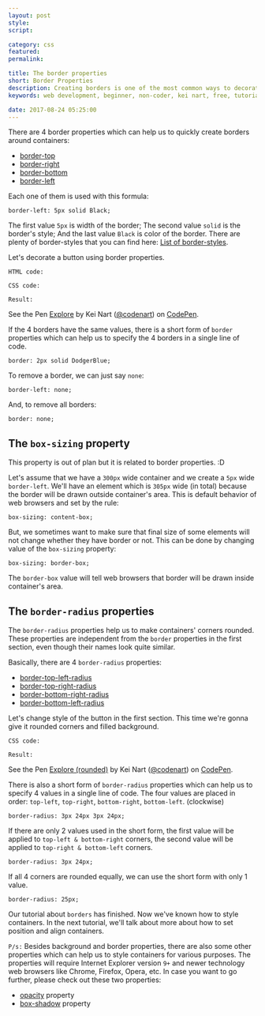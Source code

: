 ```yaml
---
layout: post
style:
script:

category: css
featured:
permalink:

title: The border properties
short: Border Properties
description: Creating borders is one of the most common ways to decorate containers; <br>Something like image-frames, facebook posts, etc... <br>Let's talk about Border Properties.
keywords: web development, beginner, non-coder, kei nart, free, tutorial, coding, programming, code nart, html, css, border, border-radius

date: 2017-08-24 05:25:00
---
```


There are 4 border properties which can help us to quickly create borders around containers:

- [border-top](https://www.w3schools.com/cssref/pr_border-top.asp "ext")
- [border-right](https://www.w3schools.com/cssref/pr_border-right.asp "ext")
- [border-bottom](https://www.w3schools.com/cssref/pr_border-bottom.asp "ext")
- [border-left](https://www.w3schools.com/cssref/pr_border-left.asp "ext")

Each one of them is used with this formula:

`border-left: 5px solid Black;`

The first value `5px` is width of the border; The second value `solid` is the
border's style; And the last value `Black` is color of the border. There are
plenty of border-styles that you can find here:
[List of border-styles](https://www.w3schools.com/cssref/pr_border-style.asp "ext").

Let's decorate a button using border properties.

`HTML code:`
<script src="https://gist.github.com/codenart/5c2754f1112786840d562b0120c5e0ca.js">
</script>

`CSS code:`
<script src="https://gist.github.com/codenart/291c2002a27183d34d861464115cd1ae.js">
</script>

`Result:`

<p data-height="500" data-theme-id="light" data-slug-hash="veOpRW"
   data-default-tab="result" data-user="codenart" data-embed-version="2"
   data-pen-title="Explore" class="codepen">
   See the Pen <a href="https://codepen.io/codenart/pen/veOpRW/">Explore</a>
   by Kei Nart (<a href="https://codepen.io/codenart">@codenart</a>) on
   <a href="https://codepen.io">CodePen</a>.
</p>
<script async src="https://production-assets.codepen.io/assets/embed/ei.js"></script>

If the 4 borders have the same values, there is a short form of `border`
properties which can help us to specify the 4 borders in a single line of code.

`border: 2px solid DodgerBlue;`

To remove a border, we can just say `none`:

`border-left: none;`

And, to remove all borders:

`border: none;`

## The `box-sizing` property

This property is out of plan but it is related to border properties. :D

Let's assume that we have a `300px` wide container and we create a `5px` wide
`border-left`. We'll have an element which is `305px` wide (in total) because
the border will be drawn outside container's area. This is default behavior of
web browsers and set by the rule:

`box-sizing: content-box;`

But, we sometimes want to make sure that final size of some elements will not
change whether they have border or not. This can be done by changing value of
the `box-sizing` property:

`box-sizing: border-box;`

The `border-box` value will tell web browsers that border will be drawn inside
container's area.

## The `border-radius` properties

The `border-radius` properties help us to make containers' corners rounded.
These properties are independent from the `border` properties in the first
section, even though their names look quite similar.

Basically, there are 4 `border-radius` properties:

- [border-top-left-radius](https://www.w3schools.com/cssref/css3_pr_border-top-left-radius.asp "ext")
- [border-top-right-radius](https://www.w3schools.com/cssref/css3_pr_border-top-right-radius.asp "ext")
- [border-bottom-right-radius](https://www.w3schools.com/cssref/css3_pr_border-bottom-right-radius.asp "ext")
- [border-bottom-left-radius](https://www.w3schools.com/cssref/css3_pr_border-bottom-left-radius.asp "ext")

Let's change style of the button in the first section. This time we're gonna
give it rounded corners and filled background.

`CSS code:`
<script src="https://gist.github.com/codenart/d1bd5c474425e30bcbb3a3f17e056ff2.js">
</script>

`Result:`

<p data-height="500" data-theme-id="light" data-slug-hash="jGPzYY"
   data-default-tab="result" data-user="codenart" data-embed-version="2"
   data-pen-title="Explore (rounded)" class="codepen">
   See the Pen <a href="https://codepen.io/codenart/pen/jGPzYY/">Explore (rounded)</a>
   by Kei Nart (<a href="https://codepen.io/codenart">@codenart</a>) on
   <a href="https://codepen.io">CodePen</a>.
</p>
<script async src="https://production-assets.codepen.io/assets/embed/ei.js"></script>

There is also a short form of `border-radius` properties which can help us to
specify 4 values in a single line of code. The four values are placed in order:
`top-left`, `top-right`, `bottom-right`, `bottom-left`. (clockwise)

`border-radius: 3px 24px 3px 24px;`

If there are only 2 values used in the short form, the first value will be
applied to `top-left & bottom-right` corners, the second value will be applied
to `top-right & bottom-left` corners.

`border-radius: 3px 24px;`

If all 4 corners are rounded equally, we can use the short form with only 1 value.

`border-radius: 25px;`

Our tutorial about `borders` has finished. Now we've known how to style containers.
In the next tutorial, we'll talk about more about how to set position and align
containers.

`P/s:` Besides background and border properties, there are also some other
properties which can help us to style containers for various purposes. The
properties will require Internet Explorer version `9+` and newer technology web
browsers like Chrome, Firefox, Opera, etc. In case you want to go further, please
check out these two properties:

- [opacity](https://www.w3schools.com/cssref/css3_pr_opacity.asp "ext") property
- [box-shadow](https://www.w3schools.com/cssref/css3_pr_box-shadow.asp "ext") property
